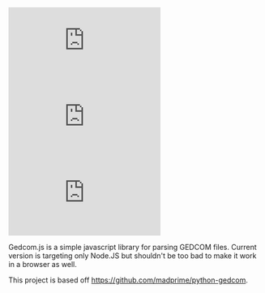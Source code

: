 [![GitHub Discussions](https://img.shields.io/github/discussions/cvonk/gedcom.js)](https://github.com/cvonk/gedcom.js/discussions)
![GitHub tag (latest by date)](https://img.shields.io/github/v/tag/cvonk/gedcom.js)
![GitHub](https://img.shields.io/github/license/cvonk/gedcom.js)


Gedcom.js is a simple javascript library for parsing GEDCOM files.  Current version is targeting only Node.JS but shouldn't be too bad to make it work in a browser as well.

This project is based off https://github.com/madprime/python-gedcom.
